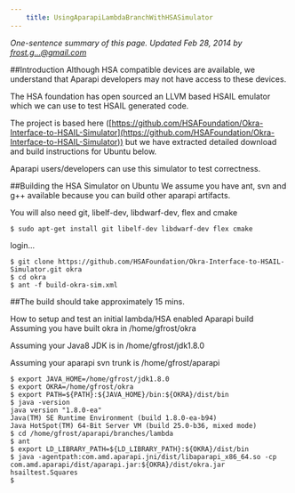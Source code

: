 ```yaml
---
    title: UsingAparapiLambdaBranchWithHSASimulator
---
```


*One-sentence summary of this page. Updated Feb 28, 2014 by frost.g...@gmail.com*

##Introduction
Although HSA compatible devices are available, we understand that Aparapi developers may not have access to these devices.

The HSA foundation has open sourced an LLVM based HSAIL emulator which we can use to test HSAIL generated code.

The project is based here ([https://github.com/HSAFoundation/Okra-Interface-to-HSAIL-Simulator](https://github.com/HSAFoundation/Okra-Interface-to-HSAIL-Simulator)) but we have extracted detailed download and build instructions for Ubuntu below.

Aparapi users/developers can use this simulator to test correctness.

##Building the HSA Simulator on Ubuntu
We assume you have ant, svn and g++ available because you can build other aparapi artifacts.

You will also need git, libelf-dev, libdwarf-dev, flex and cmake

    $ sudo apt-get install git libelf-dev libdwarf-dev flex cmake

login...

    $ git clone https://github.com/HSAFoundation/Okra-Interface-to-HSAIL-Simulator.git okra
    $ cd okra
    $ ant -f build-okra-sim.xml

##The build should take approximately 15 mins.

How to setup and test an initial lambda/HSA enabled Aparapi build
Assuming you have built okra in /home/gfrost/okra

Assuming your Java8 JDK is in /home/gfrost/jdk1.8.0

Assuming your aparapi svn trunk is /home/gfrost/aparapi

    $ export JAVA_HOME=/home/gfrost/jdk1.8.0
    $ export OKRA=/home/gfrost/okra
    $ export PATH=${PATH}:${JAVA_HOME}/bin:${OKRA}/dist/bin
    $ java -version
    java version "1.8.0-ea"
    Java(TM) SE Runtime Environment (build 1.8.0-ea-b94)
    Java HotSpot(TM) 64-Bit Server VM (build 25.0-b36, mixed mode)
    $ cd /home/gfrost/aparapi/branches/lambda
    $ ant
    $ export LD_LIBRARY_PATH=${LD_LIBRARY_PATH}:${OKRA}/dist/bin
    $ java -agentpath:com.amd.aparapi.jni/dist/libaparapi_x86_64.so -cp com.amd.aparapi/dist/aparapi.jar:${OKRA}/dist/okra.jar hsailtest.Squares
    $